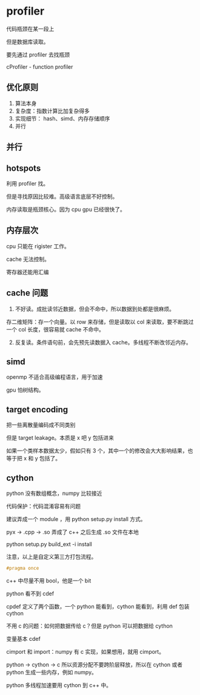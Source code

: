 # profiler
代码瓶颈在某一段上

但是数据库读取。

要先通过 profiler 去找瓶颈

cProfiler - function profiler


## 优化原则
1. 算法本身
2. 复杂度：指数计算比加复杂得多 
3. 实现细节： hash、simd、内存存储顺序
4. 并行

## 并行

## hotspots
利用 profiler 找。

但是寻找原因比较难。高级语言底层不好控制。

内存读取是瓶颈核心。因为 cpu gpu 已经很快了。

## 内存层次
cpu 只能在 rigister 工作。

cache 无法控制。

寄存器还能用汇编

## cache 问题
1. 不好读。成批读邻近数据，但会不命中，所以数据到处都是很麻烦。

存二维矩阵：存一个向量。以 row 来存储，但是读取以 col 来读取，要不断跳过一个 col 长度，很容易就 cache 不命中。

2. 反复读。条件语句前，会先预先读数据入 cache。多线程不断改邻近内存。


## simd
openmp 不适合高级编程语言，用于加速

gpu 怕树结构。



## target encoding
把一些离散量编码成不同类别

但是 target leakage。本质是 x 吧 y 包括进来

如果一个类样本数据太少，假如只有 3 个，其中一个的修改会大大影响结果，也等于把  x 和 y 包括了。



## cython
python 没有数组概念，numpy 比较接近

代码保护：代码混淆容易有问题

建议弄成一个 module ，用 python setup.py install 方式。

pyx -> .cpp -> .so 弄成了 c++ 之后生成 .so 文件在本地

python setup.py build_ext -i install

注意，以上是自定义第三方打包流程。


```c
#pragma once
```

c++ 中尽量不用 bool，他是一个 bit

python 看不到 cdef

cpdef 定义了两个函数，一个 python 能看到，cython 能看到，利用 def 包装 cython

不用 c 的问题：如何把数据传给 c？但是 python 可以把数据给 cython

变量基本 cdef

cimport 和 import：numpy 有 c 实现，如果想用，就用 cimport。

python -> cython -> c
[]()
所以资源分配不要跨阶层释放，所以在 cython 或者 python 生成一些内存，例如 numpy。

python 多线程加速要用 cython 到 c++ 中。